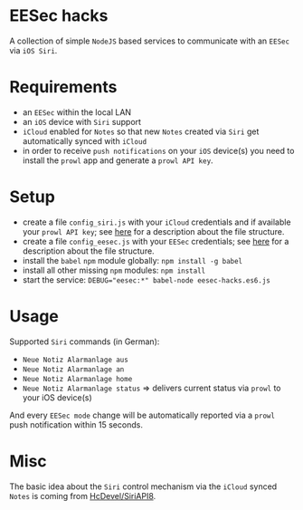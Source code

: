 EESec hacks
===========

A collection of simple `NodeJS` based services to communicate with an `EESec` via `iOS Siri`.

Requirements
============

* an `EESec` within the local LAN
* an `iOS` device with `Siri` support
* `iCloud` enabled for `Notes` so that new `Notes` created via `Siri` get automatically synced with `iCloud`
* in order to receive `push notifications` on your `iOS` device(s) you need to install the `prowl` app and generate a `prowl API key`.

Setup
=====

* create a file `config_siri.js` with your `iCloud` credentials and if available your `prowl API key`; see [here](../../blob/master/eesec-siri.es6.js#L9-L23) for a description about the file structure.
* create a file `config_eesec.js` with your `EESec` credentials; see [here](../../blob/master/eesec-siri.es6.js#L26-L31) for a description about the file structure.
* install the `babel` `npm` module globally: `npm install -g babel`
* install all other missing `npm` modules: `npm install`
* start the service: `DEBUG="eesec:*" babel-node eesec-hacks.es6.js`

Usage
=====

Supported `Siri` commands (in German):

* `Neue Notiz Alarmanlage aus`
* `Neue Notiz Alarmanlage an`
* `Neue Notiz Alarmanlage home`
* `Neue Notiz Alarmanlage status` => delivers current status via `prowl` to your iOS device(s)

And every `EESec mode` change will be automatically reported via a `prowl` push notification within 15 seconds.

Misc
====

The basic idea about the `Siri` control mechanism via the `iCloud` synced `Notes` is coming from [HcDevel/SiriAPI8](https://github.com/HcDevel/SiriAPI8).
